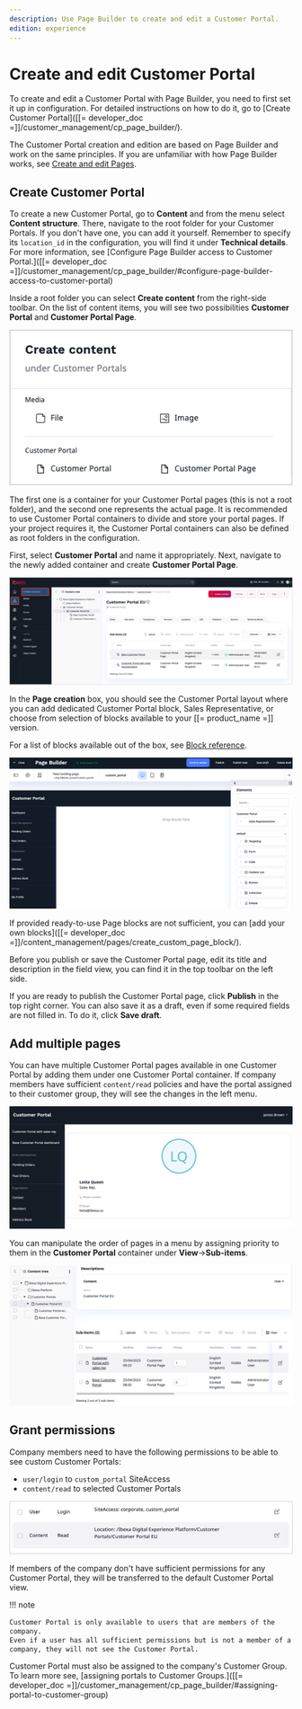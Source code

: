 ```yaml
---
description: Use Page Builder to create and edit a Customer Portal.
edition: experience
---
```


# Create and edit Customer Portal

To create and edit a Customer Portal with Page Builder, you need to first set it up in configuration.
For detailed instructions on how to do it, go to
[Create Customer Portal]([[= developer_doc =]]/customer_management/cp_page_builder/).

The Customer Portal creation and edition are based on Page Builder and work on the same principles.
If you are unfamiliar with how Page Builder works, see [Create and edit Pages](create_edit_pages.md).

## Create Customer Portal

To create a new Customer Portal, go to **Content** and from the menu select **Content structure**.
There, navigate to the root folder for your Customer Portals. 
If you don't have one, you can add it yourself.
Remember to specify its `location_id` in the configuration, you will find it under **Technical details**.
For more information, see [Configure Page Builder access to Customer Portal.]([[= developer_doc =]]/customer_management/cp_page_builder/#configure-page-builder-access-to-customer-portal)

Inside a root folder you can select **Create content** from the right-side toolbar.
On the list of content items, you will see two possibilities **Customer Portal** and **Customer Portal Page**.

![Create content tab](img/cp_portal_vs_page.png)

The first one is a container for your Customer Portal pages (this is not a root folder), and the second one represents the actual page.
It is recommended to use Customer Portal containers to divide and store your portal pages.
If your project requires it, the Customer Portal containers can also be defined as root folders in the configuration.

First, select **Customer Portal** and name it appropriately.
Next, navigate to the newly added container and create **Customer Portal Page**. 

![Customer Portal container](img/cp_folder_for_portals.png)

In the **Page creation** box, you should see the Customer Portal layout where you can 
add dedicated Customer Portal block, Sales Representative, or choose from selection of blocks available to your [[= product_name =]] version.

For a list of blocks available out of the box, see [Block reference](block_reference.md).

![Page Builder view](img/cp_page_builder.png)

If provided ready-to-use Page blocks are not sufficient, you can [add your own blocks]([[= developer_doc =]]/content_management/pages/create_custom_page_block/).

Before you publish or save the Customer Portal page, edit its title and description in the field view, you can find it in the top toolbar on the left side.

If you are ready to publish the Customer Portal page, click **Publish** in the top right corner.
You can also save it as a draft, even if some required fields are not filled in.
To do it, click **Save draft**.

## Add multiple pages

You can have multiple Customer Portal pages available in one Customer Portal by adding them under one Customer Portal container.
If company members have sufficient `content/read` policies and have the portal assigned to their customer group, they will see the changes in the left menu.

![Multiple pages in one portal](img/cp_multiple_pages.png)

You can manipulate the order of pages in a menu by assigning priority to them in the **Customer Portal** container under **View**->**Sub-items**.

![Assigning page priority](img/cp_page_priority.png)

## Grant permissions

Company members need to have the following permissions to be able to see custom Customer Portals:

- `user/login` to `custom_portal` SiteAccess
- `content/read` to selected Customer Portals

![Customer Portal permissions](img/cp_permissions.png)

If members of the company don't have sufficient permissions for any Customer Portal, they will be transferred to the default Customer Portal view.

!!! note

    Customer Portal is only available to users that are members of the company.
    Even if a user has all sufficient permissions but is not a member of a company, they will not see the Customer Portal.

Customer Portal must also be assigned to the company's Customer Group. To learn more see, [assigning portals to Customer Groups.]([[= developer_doc =]]/customer_management/cp_page_builder/#assigning-portal-to-customer-group)

